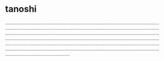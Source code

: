 # tanoshi

............................................................................................................................................................................................................................................................................................................................................................................................................................................................................................................................................................................................................................................................................................................................................................................................................................